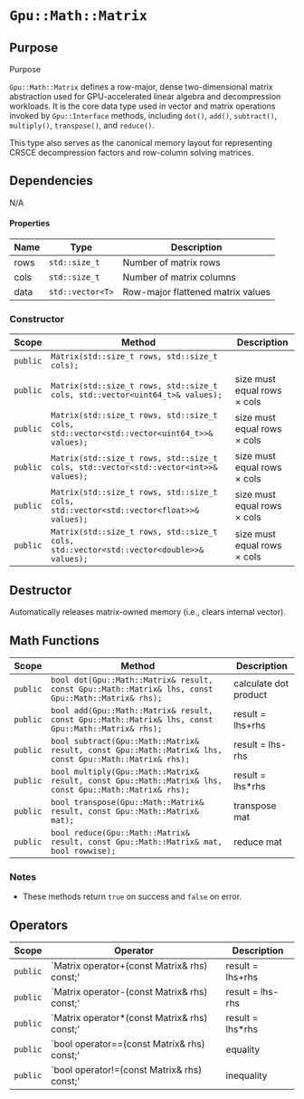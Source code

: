 `Gpu::Math::Matrix`
===================

## Purpose

Purpose

`Gpu::Math::Matrix` defines a row-major, dense two-dimensional matrix abstraction used for GPU-accelerated linear
algebra and decompression workloads. It is the core data type used in vector and matrix operations invoked
by `Gpu::Interface` methods, including `dot()`, `add()`, `subtract()`, `multiply()`, `transpose()`, and `reduce()`.

This type also serves as the canonical memory layout for representing CRSCE decompression factors and row-column
solving matrices.

## Dependencies

N/A

#### Properties

| Name | Type             | Description                       |
|------|------------------|-----------------------------------|
| rows | `std::size_t`    | Number of matrix rows             |
| cols | `std::size_t`    | Number of matrix columns          |
| data | `std::vector<T>` | Row-major flattened matrix values |

### Constructor

| Scope    | Method                                                                                    | Description                 |
|----------|-------------------------------------------------------------------------------------------|-----------------------------|
| `public` | `Matrix(std::size_t rows, std::size_t cols);`                                             |                             |
| `public` | `Matrix(std::size_t rows, std::size_t cols, std::vector<uint64_t>& values);`              | size must equal rows × cols |
| `public` | `Matrix(std::size_t rows, std::size_t cols, std::vector<std::vector<uint64_t>>& values);` | size must equal rows × cols |
| `public` | `Matrix(std::size_t rows, std::size_t cols, std::vector<std::vector<int>>& values);`      | size must equal rows × cols |
| `public` | `Matrix(std::size_t rows, std::size_t cols, std::vector<std::vector<float>>& values);`    | size must equal rows × cols |
| `public` | `Matrix(std::size_t rows, std::size_t cols, std::vector<std::vector<double>>& values);`   | size must equal rows × cols |

## Destructor

Automatically releases matrix-owned memory (i.e., clears internal vector).

## Math Functions

| Scope    | Method                                                                                                  | Description           |
|----------|---------------------------------------------------------------------------------------------------------|-----------------------|
| `public` | `bool dot(Gpu::Math::Matrix& result, const Gpu::Math::Matrix& lhs, const Gpu::Math::Matrix& rhs);`      | calculate dot product |
| `public` | `bool add(Gpu::Math::Matrix& result, const Gpu::Math::Matrix& lhs, const Gpu::Math::Matrix& rhs);`      | result = lhs+rhs      |
| `public` | `bool subtract(Gpu::Math::Matrix& result, const Gpu::Math::Matrix& lhs, const Gpu::Math::Matrix& rhs);` | result = lhs-rhs      |
| `public` | `bool multiply(Gpu::Math::Matrix& result, const Gpu::Math::Matrix& lhs, const Gpu::Math::Matrix& rhs);` | result = lhs*rhs      |
| `public` | `bool transpose(Gpu::Math::Matrix& result, const Gpu::Math::Matrix& mat);`                              | transpose mat         |
| `public` | `bool reduce(Gpu::Math::Matrix& result, const Gpu::Math::Matrix& mat, bool rowwise);`                   | reduce mat            |

### Notes

* These methods return `true` on success and `false` on error.

## Operators

| Scope    | Operator                                     | Description      |
|----------|----------------------------------------------|------------------|
| `public` | `Matrix operator+(const Matrix& rhs) const;' | result = lhs+rhs |
| `public` | `Matrix operator-(const Matrix& rhs) const;' | result = lhs-rhs |
| `public` | `Matrix operator*(const Matrix& rhs) const;' | result = lhs*rhs |
| `public` | `bool operator==(const Matrix& rhs) const;'  | equality         |
| `public` | `bool operator!=(const Matrix& rhs) const;'  | inequality       |
